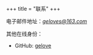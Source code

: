+++
title =  "联系"
+++

电子邮件地址：*geloves@163.com*

其他在线身份：

- GitHub: [gelove](https://github.com/gelove)
<!-- - LinkedIn: [Allen](https://www.linkedin.com/in/geloves) -->

